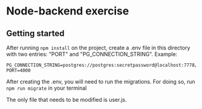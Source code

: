 # Node-backend exercise

## Getting started
After running `npm install` on the project, create a .env file in this directory with two entries: "PORT" and "PG_CONNECTION_STRING".
Example:
```
PG_CONNECTION_STRING=postgres://postgres:secretpassword@localhost:7778/nextudatabase
PORT=4000
```

After creating the .env, you will need to run the migrations. For doing so, run `npm run migrate` in your terminal

The only file that needs to be modified is user.js.
